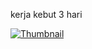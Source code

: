 kerja kebut 3 hari

[![Thumbnail](https://img.youtube.com/vi/-f8rC4cXKqU&t/default.jpg)](https://www.youtube.com/watch?v=-f8rC4cXKqU&t=15s)

